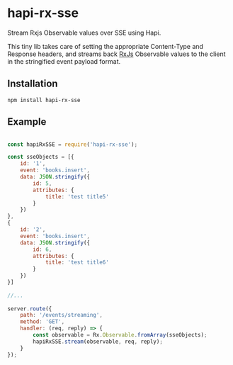 # **hapi-rx-sse**

Stream Rxjs Observable values over SSE using Hapi. 

This tiny lib takes care of setting the appropriate Content-Type and Response headers, 
and streams back [RxJs](https://github.com/Reactive-Extensions/RxJS) Observable values to the client in the stringified event payload format.
  
## Installation

```
npm install hapi-rx-sse
```

## Example

```javascript

const hapiRxSSE = require('hapi-rx-sse');

const sseObjects = [{
    id: '1',
    event: 'books.insert',
    data: JSON.stringify({
        id: 5,
        attributes: {
            title: 'test title5'
        }
    })
},
{
    id: '2',
    event: 'books.insert',
    data: JSON.stringify({
        id: 6,
        attributes: {
            title: 'test title6'
        }
    })
}]
 
//...   
 
server.route({
    path: '/events/streaming',
    method: 'GET',
    handler: (req, reply) => {
        const observable = Rx.Observable.fromArray(sseObjects);
        hapiRxSSE.stream(observable, req, reply);
    }
});
```